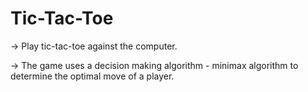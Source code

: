 # Tic-Tac-Toe

-> Play tic-tac-toe against the computer.

-> The game uses a decision making algorithm - minimax algorithm to determine the optimal move of a player.
